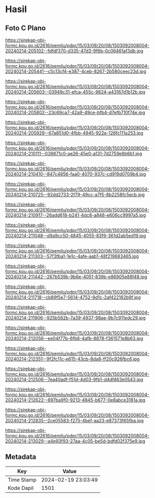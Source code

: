# Hasil

## Foto C Plano

https://sirekap-obj-formc.kpu.go.id/2616/pemilu/pdpr/15/03/09/20/08/1503092008004-20240214-205102--fdfdf370-d335-47d3-9f6b-0c06461af3db.jpg

https://sirekap-obj-formc.kpu.go.id/2616/pemilu/pdpr/15/03/09/20/08/1503092008004-20240214-205441--c5c13cf4-e387-4ceb-8267-2b580ceec23d.jpg

https://sirekap-obj-formc.kpu.go.id/2616/pemilu/pdpr/15/03/09/20/08/1503092008004-20240214-205603--03949c31-efca-455c-9824-a43167d1b12b.jpg

https://sirekap-obj-formc.kpu.go.id/2616/pemilu/pdpr/15/03/09/20/08/1503092008004-20240214-205802--23c69ca7-42a9-49ce-bfb4-d7efb710f74e.jpg

https://sirekap-obj-formc.kpu.go.id/2616/pemilu/pdpr/15/03/09/20/08/1503092008004-20240214-205929--67a851d0-4fbb-4945-922e-126fc111a253.jpg

https://sirekap-obj-formc.kpu.go.id/2616/pemilu/pdpr/15/03/09/20/08/1503092008004-20240214-210111--039871c0-ae26-45e0-a131-7d2759e8b6b1.jpg

https://sirekap-obj-formc.kpu.go.id/2616/pemilu/pdpr/15/03/09/20/08/1503092008004-20240214-210410--847c4856-faa0-4070-937c-cd919d0709b4.jpg

https://sirekap-obj-formc.kpu.go.id/2616/pemilu/pdpr/15/03/09/20/08/1503092008004-20240214-210725--92dd2733-2f79-49cc-a7f5-8b2258fc5ecb.jpg

https://sirekap-obj-formc.kpu.go.id/2616/pemilu/pdpr/15/03/09/20/08/1503092008004-20240214-210917--26add618-b241-4dc8-a848-e606cc9997a5.jpg

https://sirekap-obj-formc.kpu.go.id/2616/pemilu/pdpr/15/03/09/20/08/1503092008004-20240214-211048--d9a9cc50-4845-4055-83f9-361d2ab5ed19.jpg

https://sirekap-obj-formc.kpu.go.id/2616/pemilu/pdpr/15/03/09/20/08/1503092008004-20240214-211303--57f3fba1-1e1c-4afe-aab1-48f219683465.jpg

https://sirekap-obj-formc.kpu.go.id/2616/pemilu/pdpr/15/03/09/20/08/1503092008004-20240214-211442--267b539b-9b6e-4051-839b-e86905e88f48.jpg

https://sirekap-obj-formc.kpu.go.id/2616/pemilu/pdpr/15/03/09/20/08/1503092008004-20240214-211718--cb89f5e7-5614-4752-9d1c-2af422162b9f.jpg

https://sirekap-obj-formc.kpu.go.id/2616/pemilu/pdpr/15/03/09/20/08/1503092008004-20240214-211906--925b582b-7a39-4937-98ae-9b7c911edc29.jpg

https://sirekap-obj-formc.kpu.go.id/2616/pemilu/pdpr/15/03/09/20/08/1503092008004-20240214-212056--ee04f77b-6fb6-4afb-8878-f361571e8b63.jpg

https://sirekap-obj-formc.kpu.go.id/2616/pemilu/pdpr/15/03/09/20/08/1503092008004-20240214-212351--9f2fc11c-e615-43cb-8da8-ff20c926fbc6.jpg

https://sirekap-obj-formc.kpu.go.id/2616/pemilu/pdpr/15/03/09/20/08/1503092008004-20240214-212506--7ea40adf-f51d-4d03-9fb1-d4df463e0543.jpg

https://sirekap-obj-formc.kpu.go.id/2616/pemilu/pdpr/15/03/09/20/08/1503092008004-20240214-212622--897ba9f0-9213-4845-b677-0e8abce3181a.jpg

https://sirekap-obj-formc.kpu.go.id/2616/pemilu/pdpr/15/03/09/20/08/1503092008004-20240214-212835--2ce05583-f275-4bef-aa23-e87373f65fba.jpg

https://sirekap-obj-formc.kpu.go.id/2616/pemilu/pdpr/15/03/09/20/08/1503092008004-20240214-213029--a4e93f93-27aa-4c05-be5d-bdfd02f375e9.jpg


## Metadata

| Key        | Value               |
| ---------- | ------------------- |
| Time Stamp | 2024-02-19 23:03:49 |
| Kode Dapil | 1501                |



